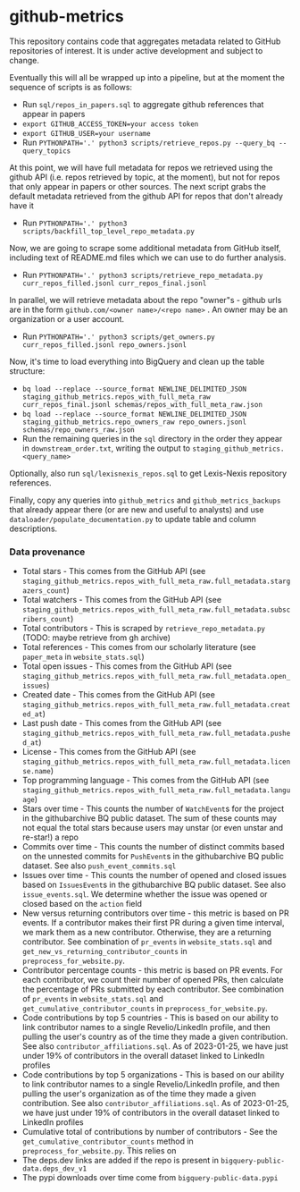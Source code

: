 # github-metrics

This repository contains code that aggregates metadata related to GitHub repositories of interest. It is under
active development and subject to change.

Eventually this will all be wrapped up into a pipeline, but at the moment the sequence of scripts is as follows:

* Run `sql/repos_in_papers.sql` to aggregate github references that appear in papers
* `export GITHUB_ACCESS_TOKEN=your access token`
* `export GITHUB_USER=your username`
* Run `PYTHONPATH='.' python3 scripts/retrieve_repos.py --query_bq --query_topics`

At this point, we will have full metadata for repos we retrieved using the github API (i.e. repos retrieved
by topic, at the moment), but not for repos that only appear in papers or other sources. The next script
grabs the default metadata retrieved from the github API for repos that don't already have it

* Run `PYTHONPATH='.' python3 scripts/backfill_top_level_repo_metadata.py`

Now, we are going to scrape some additional metadata from GitHub itself, including text of README.md files
which we can use to do further analysis.

* Run `PYTHONPATH='.' python3 scripts/retrieve_repo_metadata.py curr_repos_filled.jsonl curr_repos_final.jsonl`

In parallel, we will retrieve metadata about the repo "owner"s - github urls are in the form
`github.com/<owner name>/<repo name>` . An owner may be an organization or a user account.

* Run `PYTHONPATH='.' python3 scripts/get_owners.py curr_repos_filled.jsonl repo_owners.jsonl`

Now, it's time to load everything into BigQuery and clean up the table structure:

* `bq load --replace --source_format NEWLINE_DELIMITED_JSON staging_github_metrics.repos_with_full_meta_raw curr_repos_final.jsonl schemas/repos_with_full_meta_raw.json`
* `bq load --replace --source_format NEWLINE_DELIMITED_JSON staging_github_metrics.repo_owners_raw repo_owners.jsonl schemas/repo_owners_raw.json`
* Run the remaining queries in the `sql` directory in the order they appear in `downstream_order.txt`, writing the output to `staging_github_metrics.<query_name>`

Optionally, also run `sql/lexisnexis_repos.sql` to get Lexis-Nexis repository references.

Finally, copy any queries into `github_metrics` and `github_metrics_backups` that already appear there
(or are new and useful to analysts) and use `dataloader/populate_documentation.py` to update table and column descriptions.

### Data provenance

* Total stars - This comes from the GitHub API (see `staging_github_metrics.repos_with_full_meta_raw.full_metadata.stargazers_count`)
* Total watchers - This comes from the GitHub API (see `staging_github_metrics.repos_with_full_meta_raw.full_metadata.subscribers_count`)
* Total contributors - This is scraped by `retrieve_repo_metadata.py` (TODO: maybe retrieve from gh archive)
* Total references - This comes from our scholarly literature (see `paper_meta` in `website_stats.sql`)
* Total open issues - This comes from the GitHub API (see `staging_github_metrics.repos_with_full_meta_raw.full_metadata.open_issues`)
* Created date - This comes from the GitHub API (see `staging_github_metrics.repos_with_full_meta_raw.full_metadata.created_at`)
* Last push date - This comes from the GitHub API (see `staging_github_metrics.repos_with_full_meta_raw.full_metadata.pushed_at`)
* License - This comes from the GitHub API (see `staging_github_metrics.repos_with_full_meta_raw.full_metadata.license.name`)
* Top programming language - This comes from the GitHub API (see `staging_github_metrics.repos_with_full_meta_raw.full_metadata.language`)
* Stars over time - This counts the number of `WatchEvent`s for the project in the githubarchive BQ public dataset. The sum of these counts
may not equal the total stars because users may unstar (or even unstar and re-star!) a repo
* Commits over time - This counts the number of distinct commits based on the unnested commits for `PushEvent`s
in the githubarchive BQ public dataset. See also `push_event_commits.sql`
* Issues over time - This counts the number of opened and closed issues based on `IssuesEvent`s
in the githubarchive BQ public dataset. See also `issue_events.sql`. We determine whether the issue was opened or closed based on the `action`
field
* New versus returning contributors over time - this metric is based on PR events. If a contributor makes their first PR during a given time interval,
we mark them as a new contributor. Otherwise, they are a returning contributor. See combination of `pr_events` in `website_stats.sql`
and `get_new_vs_returning_contributor_counts` in `preprocess_for_website.py`.
* Contributor percentage counts - this metric is based on PR events. For each contributor, we count their number of opened PRs,
then calculate the percentage of PRs submitted by each contributor. See combination of `pr_events` in `website_stats.sql` and
`get_cumulative_contributor_counts` in `preprocess_for_website.py`.
* Code contributions by top 5 countries - This is based on our ability to link contributor names to a single Revelio/LinkedIn profile,
and then pulling the user's country as of the time they made a given contribution. See also `contributor_affiliations.sql`. As
of 2023-01-25, we have just under 19% of contributors in the overall dataset linked to LinkedIn profiles
* Code contributions by top 5 organizations - This is based on our ability to link contributor names to a single Revelio/LinkedIn profile,
and then pulling the user's organization as of the time they made a given contribution. See also `contributor_affiliations.sql`. As
of 2023-01-25, we have just under 19% of contributors in the overall dataset linked to LinkedIn profiles
* Cumulative total of contributions by number of contributors - See the `get_cumulative_contributor_counts` method in `preprocess_for_website.py`. This relies on
* The deps.dev links are added if the repo is present in `bigquery-public-data.deps_dev_v1`
* The pypi downloads over time come from `bigquery-public-data.pypi`
